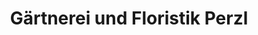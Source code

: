 ---
title: "Gärtnerei und Floristik Perzl"
url: /geratskirchen/gaertnerei-und-floristik-perzl/
shop: Garten-Center
---